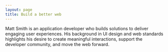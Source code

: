 ```yaml
---
layout: page
title: Build a better web
---
```


Matt Smith is an application developer who builds solutions to deliver engaging user experiences. His background in UI design and web standards highlights his desire to create meaningful interactions, support the developer community, and move the web forward.